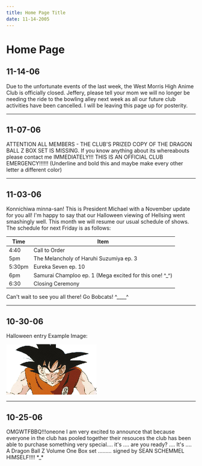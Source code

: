 ```yaml
---
title: Home Page Title
date: 11-14-2005
---
```


# Home Page
## 11-14-06
Due to the unfortunate events of the last week, the West Morris High Anime Club is officially closed. Jeffery, please tell your mom we will no longer be needing the ride to the bowling alley next week as all our future club activities have been cancelled. I will be leaving this page up for posterity.

---

## 11-07-06
ATTENTION ALL MEMBERS - THE CLUB'S PRIZED COPY OF THE DRAGON BALL Z BOX SET IS MISSING. If you know anything about its whereabouts please contact me IMMEDIATELY!!! THIS IS AN OFFICIAL CLUB EMERGENCY!!!!!! (Underline and bold this and maybe make every other letter a different color)

---

## 11-03-06
Konnichiwa minna-san! This is President Michael with a November update for you all! I'm happy to say that our Halloween viewing of Hellsing went smashingly well. This month we will resume our usual schedule of shows. The schedule for next Friday is as follows:

Time | Item
-----|--------------
4:40 | Call to Order
5pm | The Melancholy of Haruhi Suzumiya ep. 3
5:30pm | Eureka Seven ep. 10
6pm | Samurai Champloo ep. 1 (Mega excited for this one! ^_^)
6:30 | Closing Ceremony

Can't wait to see you all there! Go Bobcats! ^____^

---

## 10-30-06
Halloween entry
Example Image:

![Example image](assets/MichaelGoku.gif)

---

## 10-25-06
OMGWTFBBQ!!!oneone I am very excited to announce that because everyone in the club has pooled together their resouces the club has been able to purchase something very special.... it's .... are you ready? .... It's .... A Dragon Ball Z Volume One Box set ......... signed by SEAN SCHEMMEL HIMSELF!!!! \*_\*

